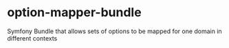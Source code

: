 # option-mapper-bundle
Symfony Bundle that allows sets of options to be mapped for one domain in different contexts
